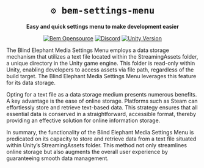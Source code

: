 <div align="center">

# `⚙️ bem-settings-menu`

**Easy and quick settings menu to make development easier**

[![Bem Opensource](https://img.shields.io/badge/bem-open%20source-blueviolet.svg)](#)
[![Discord](https://img.shields.io/badge/discord-%237289da.svg?logo=discord)](https://discord.gg/7mqsYMzWdh)
[![Unity Version](https://img.shields.io/badge/Unity-2021%20LTS-black.svg?logo=unity)](https://unity.com/releases/lts)
</div>
The Blind Elephant Media Settings Menu employs a data storage mechanism that utilizes a text file located within the StreamingAssets folder, a unique directory in the Unity game engine. This folder is read-only within Unity, enabling developers to access assets via file path, regardless of the build target. The Blind Elephant Media Settings Menu leverages this feature for its data storage.

Opting for a text file as a data storage medium presents numerous benefits. A key advantage is the ease of online storage. Platforms such as Steam can effortlessly store and retrieve text-based data. This strategy ensures that all essential data is conserved in a straightforward, accessible format, thereby providing an effective solution for online information storage.

In summary, the functionality of the Blind Elephant Media Settings Menu is predicated on its capacity to store and retrieve data from a text file situated within Unity’s StreamingAssets folder. This method not only streamlines online storage but also augments the overall user experience by guaranteeing smooth data management.
